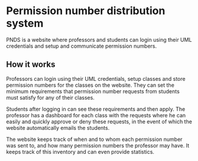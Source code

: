 # Permission number distribution system

PNDS is a website where professors and students can login using their UML credentials and setup and communicate permission numbers.


## How it works

Professors can login using their UML credentials, setup classes and store permission numbers for the classes on the website. They can set the minimum requirements that permission number requests from students must satisfy for any of their classes.

Students after logging in can see these requirements and then apply. The professor has a dashboard for each class with the requests where he can easily and quickly approve or deny these requests, in the event of which the website automatically emails the students.

The website keeps track of when and to whom each permission number was sent to, and how many permission numbers the professor may have.
It keeps track of this inventory and can even provide statistics.
